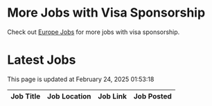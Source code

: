 # More Jobs with Visa Sponsorship

Check out [Europe Jobs](https://github.com/sureshparimi/europejobs#latest-jobs) for more jobs with visa sponsorship.

# Latest Jobs

This page is updated at February 24, 2025 01:53:18

| Job Title | Job Location | Job Link | Job Posted |
| --- | --- | --- | --- |
